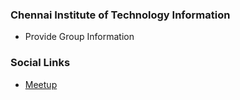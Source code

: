 ### Chennai Institute of Technology Information
* Provide Group Information

### Social Links
* [Meetup](#)


